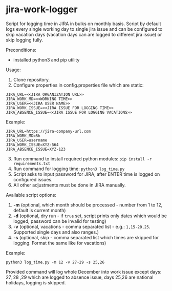 # jira-work-logger

Script for logging time in JIRA in bulks on monthly basis.
Script by default logs every single working day to single jira issue and can be configured to
skip vacation days (vacation days can are logged to different jira issue) or skip logging fully.

Preconditions:
* installed python3 and pip utility

Usage:

1. Clone repository.
2. Configure properties in config.properties file which are static:

```properties
JIRA_URL=<<JIRA ORGANIZATION URL>>
JIRA_WORK_MD=<<WORKING TIME>>
JIRA_USER=<<JIRA USER NAME>>
JIRA_WORK_ISSUE=<<JIRA ISSUE FOR LOGGING TIME>>
JIRA_ABSENCE_ISSUE=<<JIRA ISSUE FOR LOGGING VACATIONS>>
```
Example:
```properties
JIRA_URL=https://jira-company-url.com
JIRA_WORK_MD=8h
JIRA_USER=username
JIRA_WORK_ISSUE=XYZ-564
JIRA_ABSENCE_ISSUE=XYZ-123
```

3. Run command to install required python modules: `pip install -r requirements.txt`
4. Run command for logging time: `python3 log_time.py`
5. Script asks to input password for JIRA, after ENTER time is logged on configured issues.
6. All other adjustments must be done in JIRA manually.

Available script options:

1. **-m** (optional, which month should be processed - number from 1 to 12, default is current month)
2. **-d** (optional, dry run - if `true` set, script prints only dates which would be logged, password can be invalid for testing)
3. **-v** (optional, vacations - comma separated list - e.g.: `1,15-20,25`. Supported single days and also ranges.)
4. **-s** (optional, skip - comma separated list which times are skipped for logging. Format the same like for vacations)

Example: 

```python3 log_time.py -m 12 -v 27-29 -s 25,26```

Provided command will log whole December into work issue except days: 27, 28 ,29 which are logged to absence issue,
days 25,26 are national holidays, logging is skipped.

